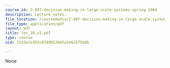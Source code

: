```yaml
---
course_id: 2-997-decision-making-in-large-scale-systems-spring-2004
description: Lecture notes.
file_location: /coursemedia/2-997-decision-making-in-large-scale-systems-spring-2004/3154a1a393c870d0128e5a3e62579a8b_lec_10_v1.pdf
file_type: application/pdf
layout: pdf
title: lec_10_v1.pdf
type: course
uid: 3154a1a393c870d0128e5a3e62579a8b

---
```

None
